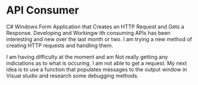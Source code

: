 # API Consumer

C# Windows Form Application that Creates an HTTP Request and Gets a Response. Developing and Workingw ith consuming APIs has been interesting
and new over the last month or two. I am trying a new method of creating HTTP requests and handling them. 

I am having difficulty at the moment and am Not really getting any indiciations as to what is occuring. I am not able to get a request. 
My next idea is to use a function that populates messages to the output window in Visual studio and research some debugging methods.


